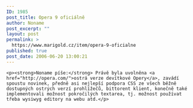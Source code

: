```yaml
---
ID: 1985
post_title: Opera 9 oficiálně
author: Noname
post_excerpt: ""
layout: post
permalink: >
  https://www.marigold.cz/item/opera-9-oficialne
published: true
post_date: 2006-06-20 13:00:21
---
```

	<p><strong>Noname píše:</strong> Právě byla uvolněna <a href="http://opera.com/">ostrá verze devítkové Opery</a>, zavádí spoustu novinek, předně asi nejlepší podpora CSS ze všech běžně dostupných ostrých verzí prohlížečů, bittorent klient, konečně také implementovali možnost pokročilých textarea, tj. možnost používat třeba wysiwyg editory na webu atd.</p>